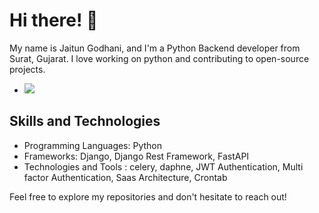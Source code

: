# Hi there! 👋

My name is Jaitun Godhani, and I'm a Python Backend developer from Surat, Gujarat. I love working on python and contributing to open-source projects.
- ![](https://komarev.com/ghpvc/?username=jaitungodhani)

## Skills and Technologies
- Programming Languages: Python
- Frameworks: Django, Django Rest Framework, FastAPI
- Technologies and Tools : celery, daphne, JWT Authentication, Multi factor Authentication, Saas Architecture, Crontab
  
Feel free to explore my repositories and don't hesitate to reach out!

<!---
jaitungodhani/jaitungodhani is a ✨ special ✨ repository because its `README.md` (this file) appears on your GitHub profile.
You can click the Preview link to take a look at your changes.
--->
